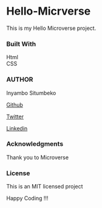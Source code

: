 # Hello-Micrverse

This is my Hello Microverse project.

### Built With
Html<br />
CSS

### AUTHOR

Inyambo Situmbeko

<a href="https://github.com/BlakeYall">Github</a> 

<a href="https://twitter.com/Thee_indigo1">Twitter</a> 

<a href="https://www.linkedin.com/in/inyambo-situmbeko-524bb7229/">Linkedin</a>

### Acknowledgments
Thank you to Microverse

### License
This is an MIT licensed project

Happy Coding !!!
